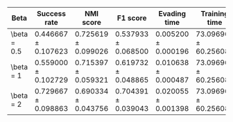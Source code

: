 | Beta | Success rate | NMI score | F1 score | Evading time | Training time |
|---|---|---|---|---|---|
| \beta = 0.5 | 0.446667 ± 0.107623 | 0.725619 ± 0.099026 | 0.537933 ± 0.068500 | 0.005200 ± 0.000196 | 73.096963 ± 60.256082 |
| \beta = 1 | 0.559000 ± 0.102729 | 0.715397 ± 0.059321 | 0.619732 ± 0.048865 | 0.010638 ± 0.000487 | 73.096963 ± 60.256082 |
| \beta = 2 | 0.729667 ± 0.098863 | 0.690334 ± 0.043756 | 0.704391 ± 0.039043 | 0.020055 ± 0.001398 | 73.096963 ± 60.256082 |